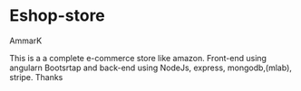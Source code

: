 # Eshop-store

AmmarK

This is a a complete e-commerce store like amazon. Front-end using angularn Bootsrtap and back-end using NodeJs, express, mongodb,(mlab), stripe.
Thanks
